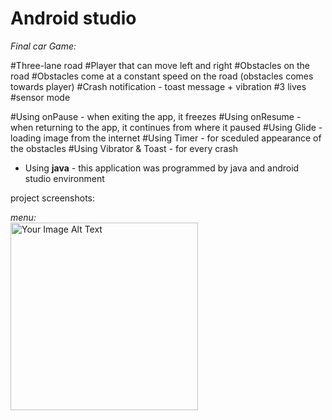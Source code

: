 # Android studio

_Final car Game:_

#Three-lane road
#Player that can move left and right
#Obstacles on the road
#Obstacles come at a constant speed on the road (obstacles comes towards player)
#Crash notification - toast message + vibration
#3 lives
#sensor mode


#Using onPause - when exiting the app, it freezes
#Using onResume - when returning to the app, it continues from where it paused
#Using Glide - loading image from the internet
#Using Timer - for sceduled appearance of the obstacles
#Using Vibrator & Toast - for every crash

* Using **java** - this application was programmed by java and android studio environment

project screenshots:

*menu:* 
<br><img src="https://github.com/sapir852/carGame_Final_project/assets/46643472/a1e7c65d-0d83-4396-aa8b-926d671f7534" alt="Your Image Alt Text" width="300">

